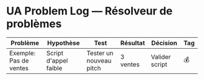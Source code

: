 # UA Problem Log — Résolveur de problèmes

| Problème | Hypothèse | Test | Résultat | Décision | Tag |
|-----------|-----------|------|-----------|-----------|-----|
| Exemple: Pas de ventes | Script d'appel faible | Tester un nouveau pitch | 3 ventes | Valider script | 💰 |
